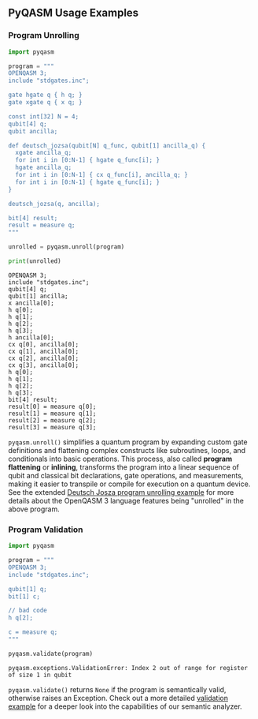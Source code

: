 ## PyQASM Usage Examples

### Program Unrolling

```python
import pyqasm 

program = """
OPENQASM 3;
include "stdgates.inc";

gate hgate q { h q; }
gate xgate q { x q; }

const int[32] N = 4;
qubit[4] q;
qubit ancilla;

def deutsch_jozsa(qubit[N] q_func, qubit[1] ancilla_q) {
  xgate ancilla_q;
  for int i in [0:N-1] { hgate q_func[i]; }
  hgate ancilla_q;
  for int i in [0:N-1] { cx q_func[i], ancilla_q; }
  for int i in [0:N-1] { hgate q_func[i]; }
}

deutsch_jozsa(q, ancilla);

bit[4] result;
result = measure q;
"""

unrolled = pyqasm.unroll(program)

print(unrolled)
```

```text
OPENQASM 3;
include "stdgates.inc";
qubit[4] q;
qubit[1] ancilla;
x ancilla[0];
h q[0];
h q[1];
h q[2];
h q[3];
h ancilla[0];
cx q[0], ancilla[0];
cx q[1], ancilla[0];
cx q[2], ancilla[0];
cx q[3], ancilla[0];
h q[0];
h q[1];
h q[2];
h q[3];
bit[4] result;
result[0] = measure q[0];
result[1] = measure q[1];
result[2] = measure q[2];
result[3] = measure q[3];
```

`pyqasm.unroll()` simplifies a quantum program by expanding custom gate definitions and flattening complex constructs like subroutines, loops, and conditionals into basic operations. This process, also called **program flattening** or **inlining**, transforms the program into a linear sequence of qubit and classical bit declarations, gate operations, and measurements, making it easier to transpile or compile for execution on a quantum device. See the extended [Deutsch Josza program unrolling example](unroll_example.py) for more details about the OpenQASM 3 language features being "unrolled" in the above program.

### Program Validation

```python
import pyqasm

program = """
OPENQASM 3;
include "stdgates.inc";

qubit[1] q;
bit[1] c;

// bad code
h q[2];

c = measure q;
"""

pyqasm.validate(program)
```

```text
pyqasm.exceptions.ValidationError: Index 2 out of range for register of size 1 in qubit
```

`pyqasm.validate()` returns `None` if the program is semantically valid, otherwise raises an Exception. Check out a more detailed [validation example](validate_example.py) for a deeper look into the capabilities of our semantic analyzer.
